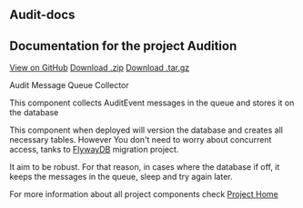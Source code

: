 
<section class="page-header">
      <h1 class="project-name">Audit-docs</h1>
      <h2 class="project-tagline">Documentation for the project Audition</h2>
      <a href="https://github.com/atende/audit-mq-collector" class="btn btn-primary">View on GitHub</a>
      <a href="https://github.com/atende/audit-mq-collector/zipball/master" class="btn btn-primary">Download .zip</a>
      <a href="https://github.com/atende/audit-mq-collector/tarball/master" class="btn btn-primary">Download .tar.gz</a>
</section>

Audit Message Queue Collector

This component collects AuditEvent messages in the queue and stores it on the database

This component when deployed will version the database and creates all necessary tables. However You don't need to worry about
concurrent access, tanks to [FlywayDB] migration project.

It aim to be robust. For that reason, in cases where the database if off, it keeps the messages in the queue, sleep
and try again later.

For more information about all project components check [Project Home]

[FlywayDB]:http://flywaydb.org
[Project Home]:https://atende.github.io/audit-docs